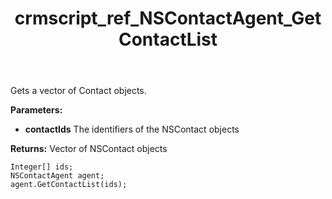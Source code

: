 ﻿---
title: crmscript_ref_NSContactAgent_GetContactList
description: NSContact[] GetContactList(Integer[]  contactIds);
intellisense: NSContactAgent.GetContactList
keywords: NSContactAgent,GetContactList
so.topic: reference
---

Gets a vector of Contact objects.

**Parameters:**
 - **contactIds** The identifiers of the NSContact objects

**Returns:** Vector of NSContact objects

```crmscript
Integer[] ids;
NSContactAgent agent;
agent.GetContactList(ids);
```

